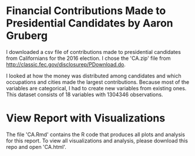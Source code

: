 # Financial Contributions Made to Presidential Candidates by Aaron Gruberg

I downloaded a csv file of contributions made to presidential candidates from 
Californians for the 2016 election.  I chose the 'CA.zip' file from http://classic.fec.gov/disclosurep/PDownload.do.  

I looked at how the money was distributed among candidates and which occupations and cities made the largest 
contributions.  Because most of the variables are categorical, I had to create
new variables from existing ones.  This dataset consists of 18 variables with 
1304346 observations. 

# View Report with Visualizations

The file 'CA.Rmd' contains the R code that produces all plots and analysis for this report.  To view all visualizations and analysis, please download this repo and open 'CA.html'.


